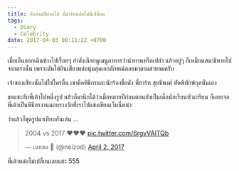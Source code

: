 ```yaml
---
title: สิบสามปีผ่านไป พี่ฮาร์ทหล่อไม่มีเปลี่ยน
tags:
  - Diary
  - Celebrity
date: 2017-04-03 00:11:22 +0700
---
```


เมื่อเย็นออกเดินห้างไปเรื่อยๆ กำลังเลือกดูเมนูอาหารว่าน่าทานหรือเปล่า แล้วอยู่ๆ ก็เหมือนสมาธิหายไปจากตรงนั้น เพราะดันได้ยินเสียงหล่อนุ่มสุดเอกลักษณ์ลอยมาตามสายลมครับ

เจ้าของเสียงนั้นไม่ใช่ใครอื่น เขาคือพิธีกรและนักร้องชื่อดัง พี่ฮาร์ท สุทธิพงศ์ ทัดพิทักษ์กุลนั่นเอง

ขอแชะกับพี่เค้าไปหนึ่งรูป แล้วก็มานึกได้ว่าเมื่อหลายปีก่อนตอนยังเป็นเด็กนักเรียนหัวเกรียน ก็เคยเจอพี่เค้าเป็นพิธีกรงานมอบรางวัลที่เราไปแข่งเขียนเว็บนี่หน่า

ว่าแล้วก็ขุดรูปมาเทียบกันเล่น ...

<blockquote class="twitter-tweet" data-lang="en"><p lang="und" dir="ltr">2004 vs 2017 ❤️❤️❤️ <a href="https://t.co/6rgvVAlTQb">pic.twitter.com/6rgvVAlTQb</a></p>&mdash; เนยสด 🧀 (@neizod) <a href="https://twitter.com/neizod/status/848513498925551617">April 2, 2017</a></blockquote>
<script async src="//platform.twitter.com/widgets.js" charset="utf-8"></script>

พี่เค้าหล่อไม่เปลี่ยนเลยแฮะ 555
